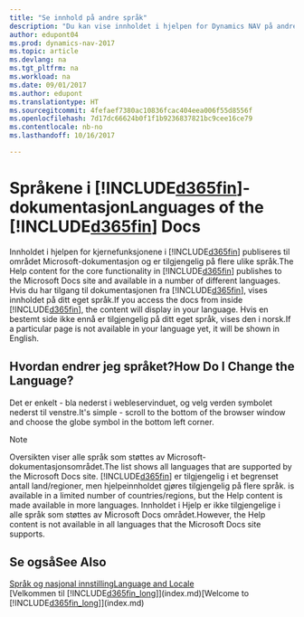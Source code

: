 ```yaml
---
title: "Se innhold på andre språk"
description: "Du kan vise innholdet i hjelpen for Dynamics NAV på andre språk."
author: edupont04
ms.prod: dynamics-nav-2017
ms.topic: article
ms.devlang: na
ms.tgt_pltfrm: na
ms.workload: na
ms.date: 09/01/2017
ms.author: edupont
ms.translationtype: HT
ms.sourcegitcommit: 4fefaef7380ac10836fcac404eea006f55d8556f
ms.openlocfilehash: 7d17dc66624b0f1f1b9236837821bc9cee16ce79
ms.contentlocale: nb-no
ms.lasthandoff: 10/16/2017

---
```

# <a name="languages-of-the-included365finincludesd365finmdmd-docs"></a><span data-ttu-id="1fe34-103">Språkene i [!INCLUDE[d365fin](includes/d365fin_md.md)]-dokumentasjon</span><span class="sxs-lookup"><span data-stu-id="1fe34-103">Languages of the [!INCLUDE[d365fin](includes/d365fin_md.md)] Docs</span></span>
<span data-ttu-id="1fe34-104">Innholdet i hjelpen for kjernefunksjonene i [!INCLUDE[d365fin](includes/d365fin_md.md)] publiseres til området Microsoft-dokumentasjon og er tilgjengelig på flere ulike språk.</span><span class="sxs-lookup"><span data-stu-id="1fe34-104">The Help content for the core functionality in [!INCLUDE[d365fin](includes/d365fin_md.md)] publishes to the Microsoft Docs site and available in a number of different languages.</span></span> <span data-ttu-id="1fe34-105">Hvis du har tilgang til dokumentasjonen fra [!INCLUDE[d365fin](includes/d365fin_md.md)], vises innholdet på ditt eget språk.</span><span class="sxs-lookup"><span data-stu-id="1fe34-105">If you access the docs from inside [!INCLUDE[d365fin](includes/d365fin_md.md)], the content will display in your language.</span></span> <span data-ttu-id="1fe34-106">Hvis en bestemt side ikke ennå er tilgjengelig på ditt eget språk, vises den i norsk.</span><span class="sxs-lookup"><span data-stu-id="1fe34-106">If a particular page is not available in your language yet, it will be shown in English.</span></span>

## <a name="how-do-i-change-the-language"></a><span data-ttu-id="1fe34-107">Hvordan endrer jeg språket?</span><span class="sxs-lookup"><span data-stu-id="1fe34-107">How Do I Change the Language?</span></span>
<span data-ttu-id="1fe34-108">Det er enkelt - bla nederst i webleservinduet, og velg verden symbolet nederst til venstre.</span><span class="sxs-lookup"><span data-stu-id="1fe34-108">It's simple - scroll to the bottom of the browser window and choose the globe symbol in the bottom left corner.</span></span>

> [!NOTE]  
> <span data-ttu-id="1fe34-109">Oversikten viser alle språk som støttes av Microsoft-dokumentasjonsområdet.</span><span class="sxs-lookup"><span data-stu-id="1fe34-109">The list shows all languages that are supported by the Microsoft Docs site.</span></span> [!INCLUDE[d365fin](includes/d365fin_md.md)]<span data-ttu-id="1fe34-110"> er tilgjengelig i et begrenset antall land/regioner, men hjelpeinnholdet gjøres tilgjengelig på flere språk.</span><span class="sxs-lookup"><span data-stu-id="1fe34-110"> is available in a limited number of countries/regions, but the Help content is made available in more languages.</span></span> <span data-ttu-id="1fe34-111">Innholdet i Hjelp er ikke tilgjengelige i alle språk som støttes av Microsoft Docs området.</span><span class="sxs-lookup"><span data-stu-id="1fe34-111">However, the Help content is not available in all languages that the Microsoft Docs site supports.</span></span>

## <a name="see-also"></a><span data-ttu-id="1fe34-112">Se også</span><span class="sxs-lookup"><span data-stu-id="1fe34-112">See Also</span></span>
[<span data-ttu-id="1fe34-113">Språk og nasjonal innstilling</span><span class="sxs-lookup"><span data-stu-id="1fe34-113">Language and Locale</span></span>](about-locale-language.md)  
<span data-ttu-id="1fe34-114">[Velkommen til [!INCLUDE[d365fin_long](includes/d365fin_long_md.md)]](index.md)</span><span class="sxs-lookup"><span data-stu-id="1fe34-114">[Welcome to [!INCLUDE[d365fin_long](includes/d365fin_long_md.md)]](index.md)</span></span>  

